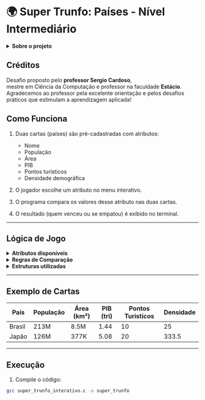 # 🌍 Super Trunfo: Países - Nível Intermediário

<details>
<summary><strong>Sobre o projeto</strong></summary>

Este projeto em linguagem C simula um jogo Super Trunfo comparando cartas de países. Aqui você escolhe qual atributo comparar entre dois países, e o código diz quem venceu com base em regras específicas.

</details>



## Créditos

Desafio proposto pelo **professor Sergio Cardoso**,  
mestre em Ciência da Computação e professor na faculdade **Estácio**.  
Agradecemos ao professor pela excelente orientação e pelos desafios práticos que estimulam a aprendizagem aplicada!



## Como Funciona

1. Duas cartas (países) são pré-cadastradas com atributos:
   - Nome
   - População
   - Área
   - PIB
   - Pontos turísticos
   - Densidade demográfica

2. O jogador escolhe um atributo no menu interativo.

3. O programa compara os valores desse atributo nas duas cartas.

4. O resultado (quem venceu ou se empatou) é exibido no terminal.

---

## Lógica de Jogo

<details>
<summary><strong>Atributos disponíveis</strong></summary>

- População (int): vence quem tiver mais habitantes.
- Área (float): vence quem tiver maior território.
- PIB (float): vence quem tiver maior Produto Interno Bruto.
- Pontos turísticos (int): vence quem tiver mais pontos turísticos.
- Densidade demográfica (float): vence quem tiver MENOR densidade.

</details>

<details>
<summary><strong>Regras de Comparação</strong></summary>

- Para todos os atributos, vence quem tiver o maior valor.
- EXCEÇÃO: para densidade demográfica, vence o menor valor.
- Em caso de valores iguais, o resultado é "Empate!".

</details>

<details>
<summary><strong>Estruturas utilizadas</strong></summary>

- `struct`: para representar a carta de país.
- `switch`: para o menu interativo.
- `if-else`: para comparar os atributos.
- `default`: no switch, trata opções inválidas.

</details>

---

## Exemplo de Cartas

| País   | População | Área (km²) | PIB (tri) | Pontos Turísticos | Densidade |
|--------|-----------|------------|-----------|--------------------|------------|
| Brasil | 213M      | 8.5M       | 1.44      | 10                 | 25         |
| Japão  | 126M      | 377K       | 5.08      | 20                 | 333.5      |

---

## Execução

1. Compile o código:

```bash
gcc super_trunfo_interativo.c -o super_trunfo


